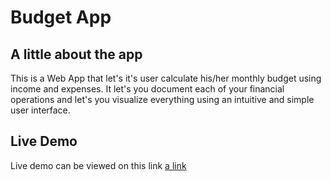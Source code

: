 # Budget App

## A little about the app
This is a Web App that let's it's user calculate his/her monthly budget using income and expenses. It let's you document each of your financial operations and let's you visualize everything using an intuitive and simple user interface.

## Live Demo
Live demo can be viewed on this link [a link](https://misha2016.github.io/budget-app/)
